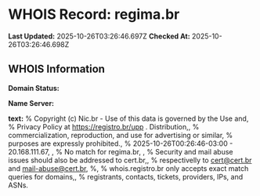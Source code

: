 # WHOIS Record: regima.br

**Last Updated:** 2025-10-26T03:26:46.697Z
**Checked At:** 2025-10-26T03:26:46.698Z

## WHOIS Information

**Domain Status:** 

**Name Server:** 

**text:** % Copyright (c) Nic.br - Use of this data is governed by the Use and, % Privacy Policy at https://registro.br/upp . Distribution,, % commercialization, reproduction, and use for advertising or similar, % purposes are expressly prohibited., % 2025-10-26T00:26:46-03:00 - 20.168.111.67, , % No match for regima.br, , % Security and mail abuse issues should also be addressed to cert.br,, % respectivelly to cert@cert.br and mail-abuse@cert.br, %, % whois.registro.br only accepts exact match queries for domains,, % registrants, contacts, tickets, providers, IPs, and ASNs.

